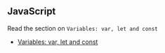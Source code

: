 ## JavaScript

Read the section on `Variables: var, let and const`

* [Variables: var, let and const](https://medium.freecodecamp.org/the-definitive-javascript-handbook-for-a-developer-interview-44ffc6aeb54e)
